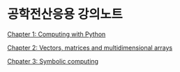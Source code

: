 # 공학전산응용 강의노트

[Chapter 1: Computing with Python](https://colab.research.google.com/github/SeoulTechPSE/EngNm/blob/master/ch01_code.ipynb)

[Chapter 2: Vectors, matrices and multidimensional arrays](https://colab.research.google.com/github/SeoulTechPSE/EngNm/blob/master/ch02_code.ipynb)

[Chpater 3: Symbolic computing](https://colab.research.google.com/github/SeoulTechPSE/EngNm/blob/master/ch03_code.ipynb)
